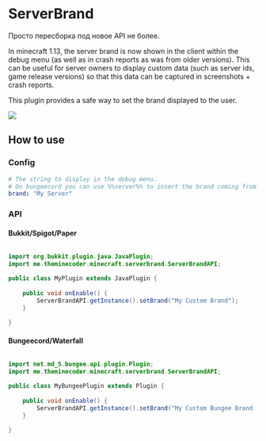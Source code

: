 # ServerBrand

Просто пересборка под новое API не более.

In minecraft 1.13, the server brand is now shown in the client within the debug menu (as well as in crash reports as was from older versions).
This can be useful for server owners to display custom data (such as server ids, game release versions) so that this data can be captured in screenshots + crash reports.

This plugin provides a safe way to set the brand displayed to the user.

![](https://i.imgur.com/YIpk7nK.png)

## How to use
### Config
```yaml
# The string to display in the debug menu.
# On bungeecord you can use %%server%% to insert the brand coming from the backend server, eg to show the instance id
brand: "My Server"
```

### API
#### Bukkit/Spigot/Paper
```java

import org.bukkit.plugin.java.JavaPlugin;
import me.theminecoder.minecraft.serverbrand.ServerBrandAPI;

public class MyPlugin extends JavaPlugin {
    
    public void onEnable() {
        ServerBrandAPI.getInstance().setBrand("My Custom Brand");
    }
    
}
```

#### Bungeecord/Waterfall
```java

import net.md_5.bungee.api.plugin.Plugin;
import me.theminecoder.minecraft.serverbrand.ServerBrandAPI;

public class MyBungeePlugin extends Plugin {
    
    public void onEnable() {
        ServerBrandAPI.getInstance().setBrand("My Custom Bungee Brand -> %%server%%");
    }
    
}

```
